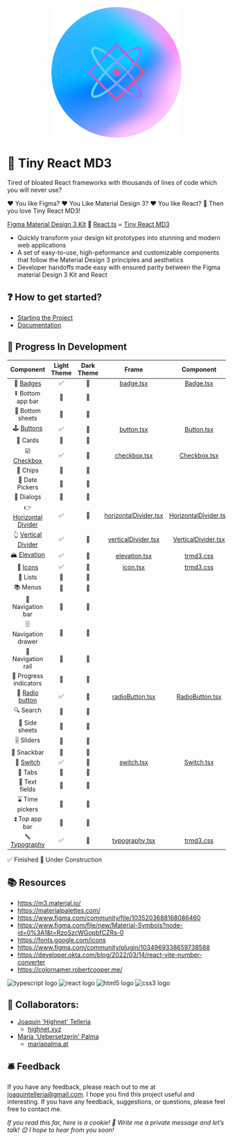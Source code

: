 <div align="center""><img src="/Tiny-React-MD3/src/assets/tiny-react-md3-logo.png" width="300px"/></div>

# 🐝 Tiny React MD3
Tired of bloated React frameworks with thousands of lines of code which you will never use?

❤️ You like Figma? ❤️ You Like Material Design 3? ❤️ You like React? 🐝 Then you love Tiny React MD3!

[Figma Material Design 3 Kit](https://www.figma.com/community/file/1035203688168086460) 🤝 [React.ts](https://developer.okta.com/blog/2022/03/14/react-vite-number-converter) = [Tiny React MD3](https://github.com/highnet/Tiny-React-MD3/)

* Quickly transform your design kit prototypes into stunning and modern web applications
* A set of easy-to-use, high-peformance and customizable components that follow the Material Design 3 principles and aesthetics
* Developer handoffs made easy with ensured parity between the Figma material Design 3 Kit and React

## ❓ How to get started?
* [Starting the Project](https://github.com/highnet/Tiny-React-MD3/blob/master/Tiny-React-MD3/readme.md)
* [Documentation](https://github.com/highnet/Tiny-React-MD3/blob/master/Tiny-React-MD3/src/readme.md)

## 🚧 Progress In Development
| Component | Light Theme | Dark Theme | Frame | Component | 
|:---------:|:-----------:|:----------:|:-----:|:---------:|
| 📛 [Badges](https://github.com/highnet/Tiny-React-MD3/blob/master/Tiny-React-MD3/src/readme.md#-badge) | ✅ | 🚧 | [badge.tsx](https://github.com/highnet/Tiny-React-MD3/blob/master/Tiny-React-MD3/src/Badge/Frame/badge.tsx) | [Badge.tsx](https://github.com/highnet/Tiny-React-MD3/blob/master/Tiny-React-MD3/src/Badge/Badge.tsx) | 
| ⏬ Bottom app bar | 🚧 | 🚧 | | |
| 🔽 Bottom sheets | 🚧 | 🚧 | | |
| 🕹️ [Buttons](https://github.com/highnet/Tiny-React-MD3/blob/master/Tiny-React-MD3/src/readme.md#%EF%B8%8F-buttons) | ✅ | 🚧 | [button.tsx](https://github.com/highnet/Tiny-React-MD3/blob/master/Tiny-React-MD3/src/Button/Frame/button.tsx) | [Button.tsx](https://github.com/highnet/Tiny-React-MD3/blob/master/Tiny-React-MD3/src/Button/Button.tsx) |
| 🪪 Cards | 🚧 | 🚧 | | |
| ☑️ [Checkbox](https://github.com/highnet/Tiny-React-MD3/blob/master/Tiny-React-MD3/src/readme.md#%EF%B8%8F-checkbox) | ✅ | 🚧 | [checkbox.tsx](https://github.com/highnet/Tiny-React-MD3/blob/master/Tiny-React-MD3/src/Checkbox/Frame/checkbox.tsx) | [Checkbox.tsx](https://github.com/highnet/Tiny-React-MD3/blob/master/Tiny-React-MD3/src/Checkbox/Checkbox.tsx) |
| 🍪 Chips | 🚧 | 🚧 | | |
| 📅 Date Pickers | 🚧 | 🚧 | | |
| 💬 Dialogs | 🚧 | 🚧 | | |
| 👉 [Horizontal Divider](https://github.com/highnet/Tiny-React-MD3/blob/master/Tiny-React-MD3/src/readme.md#-horizontal-divider) | ✅ | 🚧 | [horizontalDivider.tsx](https://github.com/highnet/Tiny-React-MD3/blob/master/Tiny-React-MD3/src/HorizontalDivider/Frame/horizontalDivider.tsx) | [HorizontalDivider.tsx](https://github.com/highnet/Tiny-React-MD3/blob/master/Tiny-React-MD3/src/HorizontalDivider/HorizontalDivider.tsx) |
| 👆 [Vertical Divider](https://github.com/highnet/Tiny-React-MD3/blob/master/Tiny-React-MD3/src/readme.md#-vertical-divider) | ✅ | 🚧 | [verticalDivider.tsx](https://github.com/highnet/Tiny-React-MD3/blob/master/Tiny-React-MD3/src/VerticalDivider/Frame/verticalDivider.tsx) | [VerticalDivider.tsx](https://github.com/highnet/Tiny-React-MD3/blob/master/Tiny-React-MD3/src/VerticalDivider/VerticalDivider.tsx) |
| 🏔️ [Elevation](https://github.com/highnet/Tiny-React-MD3/blob/master/Tiny-React-MD3/src/readme.md#%EF%B8%8F-elevation) | ✅ | 🚧 | [elevation.tsx](https://github.com/highnet/Tiny-React-MD3/blob/master/Tiny-React-MD3/src/Elevation/Frame/elevation.tsx) | [trmd3.css](https://github.com/highnet/Tiny-React-MD3/blob/master/Tiny-React-MD3/src/trmd3.css) |
| 💟 [Icons](https://github.com/highnet/Tiny-React-MD3/blob/master/Tiny-React-MD3/src/readme.md#-icons) | ✅ | 🚧 | [icon.tsx](https://github.com/highnet/Tiny-React-MD3/blob/master/Tiny-React-MD3/src/Icon/Frame/icon.tsx) | [trmd3.css](https://github.com/highnet/Tiny-React-MD3/blob/master/Tiny-React-MD3/src/trmd3.css) |
| 📝 Lists | 🚧 | 🚧 | | |
| 📚 Menus | 🚧 | 🚧 | | |
| 🧭 Navigation bar | 🚧 | 🚧 | | |
| 🗄️ Navigation drawer | 🚧 | 🚧 | | |
| 🚈 Navigation rail | 🚧 | 🚧 | | |
| 🔄 Progress indicators | 🚧 | 🚧 | | |
| 🔘 [Radio button](https://github.com/highnet/Tiny-React-MD3/tree/master/Tiny-React-MD3/src#-radio-button) | ✅ | 🚧 | [radioButton.tsx](https://github.com/highnet/Tiny-React-MD3/blob/master/Tiny-React-MD3/src/Radio%20Button/Frame/radioButton.tsx) | [RadioButton.tsx](https://github.com/highnet/Tiny-React-MD3/blob/master/Tiny-React-MD3/src/Radio%20Button/RadioButton.tsx) |
| 🔍 Search | 🚧 | 🚧 | | |
| 📑 Side sheets | 🚧 | 🚧  | |
| 🎚️ Sliders | 🚧 | 🚧 | | |
| 🥨 Snackbar | 🚧 | 🚧 | | |
| 🔦 [Switch](https://github.com/highnet/Tiny-React-MD3/blob/master/Tiny-React-MD3/src/readme.md#-switch) | ✅ | 🚧 | [switch.tsx](https://github.com/highnet/Tiny-React-MD3/blob/master/Tiny-React-MD3/src/Switch/Frame/switch.tsx) | [Switch.tsx](https://github.com/highnet/Tiny-React-MD3/blob/master/Tiny-React-MD3/src/Switch/Switch.tsx) |
| 📑 Tabs | 🚧 | 🚧 | | |
| 📜 Text fields | 🚧 | 🚧 | | |
| ⌛ Time pickers | 🚧 | 🚧 | | |
| ⏫ Top app bar | 🚧 | 🚧 | | |
| 🔤 [Typography](https://github.com/highnet/Tiny-React-MD3/blob/master/Tiny-React-MD3/src/readme.md#-typography) | ✅ | 🚧 | [typography.tsx](https://github.com/highnet/Tiny-React-MD3/blob/master/Tiny-React-MD3/src/Typography/Frame/typography.tsx) | [trmd3.css](https://github.com/highnet/Tiny-React-MD3/blob/master/Tiny-React-MD3/src/trmd3.css) |

✅ Finished
🚧 Under Construction

## 📚 Resources
* https://m3.material.io/
* https://materialpalettes.com/
* https://www.figma.com/community/file/1035203688168086460
* https://www.figma.com/file/new/Material-Symbols?node-id=0%3A1&t=RzoSzcWGopbfCZRs-0
* https://fonts.google.com/icons
* https://www.figma.com/community/plugin/1034969338659738588
* https://developer.okta.com/blog/2022/03/14/react-vite-number-converter
* https://colornamer.robertcooper.me/

<div align="left">
  <img src="https://cdn.jsdelivr.net/gh/devicons/devicon/icons/typescript/typescript-original.svg" height="40" width="52" alt="typescript logo"  />
  <img src="https://cdn.jsdelivr.net/gh/devicons/devicon/icons/react/react-original.svg" height="40" width="52" alt="react logo"  />
  <img src="https://cdn.jsdelivr.net/gh/devicons/devicon/icons/html5/html5-original.svg" height="40" width="52" alt="html5 logo"  />
  <img src="https://cdn.jsdelivr.net/gh/devicons/devicon/icons/css3/css3-original.svg" height="40" width="52" alt="css3 logo"  />
</div>

###

## 👥 Collaborators: 
* [Joaquin 'Highnet' Telleria](https://www.linkedin.com/in/joaquin-telleria-57957aa5/)
  * [highnet.xyz](https://www.highnet.xyz)
* [Maria 'Uebersetzerin' Palma](https://www.linkedin.com/in/maria-palma-a9a101189/)
  * [mariapalma.at](https://mariapalma.at/)

## 🛎️ Feedback
If you have any feedback, please reach out to me at joaquintelleria@gmail.com.
I hope you find this project useful and interesting. If you have any feedback, suggestions, or questions, please feel free to contact me.

<i>If you read this far, here is a cookie! 🍪 Write me a private message and let’s talk! 😊 I hope to hear from you soon!</i>
